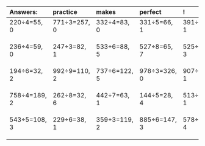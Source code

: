 | Answers: | practice | makes | perfect | ! |
| :--- | :--- | :--- | :--- | :--- |
| 220÷4=55, 0 | 771÷3=257, 0 | 332÷4=83, 0 | 331÷5=66, 1 | 391÷6=65, 1 | 
|   |   |   |   |   | 
|   |   |   |   |   | 
|   |   |   |   |   | 
| 236÷4=59, 0 | 247÷3=82, 1 | 533÷6=88, 5 | 527÷8=65, 7 | 525÷9=58, 3 | 
|   |   |   |   |   | 
|   |   |   |   |   | 
|   |   |   |   |   | 
| 194÷6=32, 2 | 992÷9=110, 2 | 737÷6=122, 5 | 978÷3=326, 0 | 907÷6=151, 1 | 
|   |   |   |   |   | 
|   |   |   |   |   | 
|   |   |   |   |   | 
| 758÷4=189, 2 | 262÷8=32, 6 | 442÷7=63, 1 | 144÷5=28, 4 | 513÷4=128, 1 | 
|   |   |   |   |   | 
|   |   |   |   |   | 
|   |   |   |   |   | 
| 543÷5=108, 3 | 229÷6=38, 1 | 359÷3=119, 2 | 885÷6=147, 3 | 578÷7=82, 4 | 
|   |   |   |   |   | 
|   |   |   |   |   | 
|   |   |   |   |   | 

